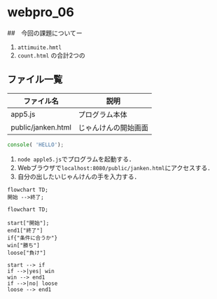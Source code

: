 # webpro_06　
##　今回の課題についてー
1. ```attimuite.hmtl```
2. ```count.html```
の合計2つの
## ファイル一覧
ファイル名 | 説明
-|-
app5.js | プログラム本体
public/janken.html | じゃんけんの開始画面

```javascript
console( 'HELLO');
```
1. ```node apple5.js```でプログラムを起動する．
2. Webブラウザで```localhost:8080/public/janken.html```にアクセスする．
3. 自分の出したいじゃんけんの手を入力する．

```mermaid
flowchart TD;
開始 -->終了;
```

```mermaid
flowchart TD;

start["開始"];
end1["終了"]
if{"条件に合うか"}
win["勝ち"]
loose["負け"]

start --> if
if -->|yes| win
win --> end1
if -->|no| loose
loose --> end1
```




